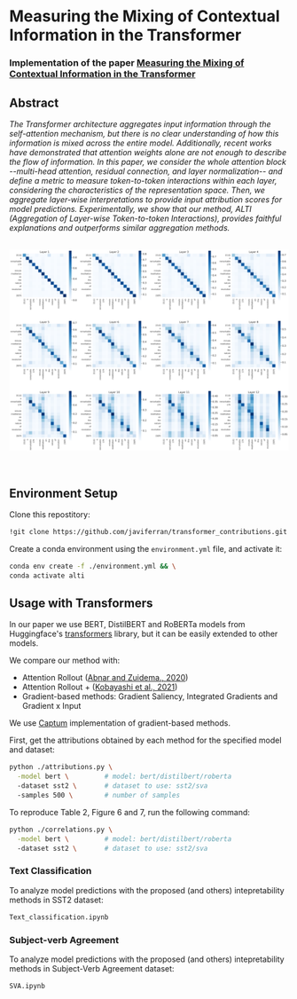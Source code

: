 # Measuring the Mixing of Contextual Information in the Transformer

### Implementation of the paper [Measuring the Mixing of Contextual Information in the Transformer](https://arxiv.org/pdf/2203.04212.pdf)
## Abstract
<p>
<em>
The Transformer architecture aggregates input information through the self-attention mechanism, but there is no clear understanding of how this information is mixed across the entire model. Additionally, recent works have demonstrated that attention weights alone are not enough to describe the flow of information. In this paper, we consider the whole attention block --multi-head attention, residual connection, and layer normalization-- and define a metric to measure token-to-token interactions within each layer, considering the characteristics of the representation space. Then, we aggregate layer-wise interpretations to provide input attribution scores for model predictions. Experimentally, we show that our method, ALTI (Aggregation of Layer-wise Token-to-token Interactions), provides faithful explanations and outperforms similar aggregation methods.
</em>
</p>

<p align="center"><br>
<img src="./img/layers_relevances_example_bert.png" class="center" title="paper logo" width="800"/>
</p><br>

## Environment Setup

Clone this repostitory:
```bash
!git clone https://github.com/javiferran/transformer_contributions.git
```

Create a conda environment using the `environment.yml` file, and activate it:
```bash
conda env create -f ./environment.yml && \
conda activate alti
```

## Usage with Transformers

In our paper we use BERT, DistilBERT and RoBERTa models from Huggingface's [transformers](https://github.com/huggingface/transformers "Huggingface's transformers github") library, but it can be easily extended to other models.

We compare our method with:
- Attention Rollout ([Abnar and Zuidema., 2020](https://arxiv.org/pdf/2005.00928.pdf))
- Attention Rollout + ([Kobayashi et al., 2021](https://arxiv.org/pdf/2109.07152.pdf))
- Gradient-based methods: Gradient Saliency, Integrated Gradients and Gradient x Input

We use [Captum](https://captum.ai/) implementation of gradient-based methods.

First, get the attributions obtained by each method for the specified model and dataset:
```bash
python ./attributions.py \
  -model bert \         # model: bert/distilbert/roberta
  -dataset sst2 \       # dataset to use: sst2/sva
  -samples 500 \        # number of samples
```
To reproduce Table 2, Figure 6 and 7, run the following command:

```bash
python ./correlations.py \
  -model bert \         # model: bert/distilbert/roberta
  -dataset sst2 \       # dataset to use: sst2/sva
```
### Text Classification
To analyze model predictions with the proposed (and others) intepretability methods in SST2 dataset:
```bash
Text_classification.ipynb
```
### Subject-verb Agreement
To analyze model predictions with the proposed (and others) intepretability methods in Subject-Verb Agreement dataset:
```bash
SVA.ipynb
```